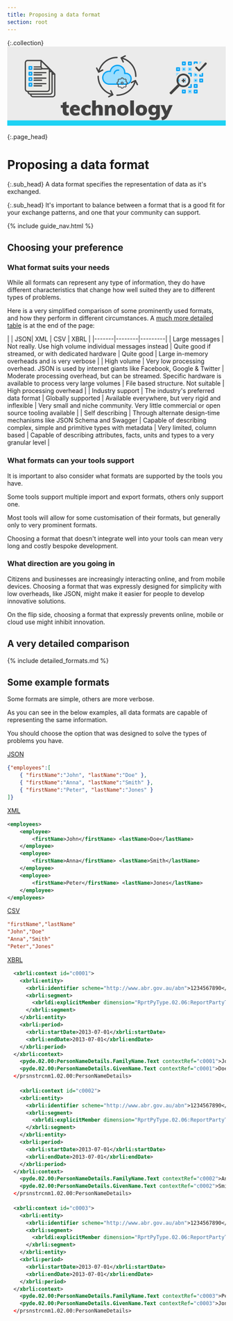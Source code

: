 ```yaml
---
title: Proposing a data format
section: root
---
```


{:.collection}
![Technology](img/technology.svg)


{:.page_head}
# Proposing a data format

{:.sub_head}
A data format specifies the representation of data as it's exchanged.

{:.sub_head}
It's important to balance between a format that is a good fit for your exchange patterns, and one that your community can support.


{% include guide_nav.html %}

## Choosing your preference

### What format suits your needs

While all formats can represent any type of information, they do have different characteristics that change how well suited they are to different types of problems.

Here is a very simplified comparison of some prominently used formats, and how they perform in different circumstances. A [much more detailed table](#detail) is at the end of the page:

| | JSON| XML | CSV | XBRL |
|-------|--------|---------|
| Large messages | Not really. Use high volume individual messages instead | Quite good if streamed, or with dedicated hardware | Quite good | Large in-memory overheads and is very verbose |
| High volume | Very low processing overhead. JSON is used by internet giants like Facebook, Google & Twitter | Moderate processing overhead, but can be streamed. Specific hardware is available to process very large volumes | File based structure. Not suitable | High processing overhead |
| Industry support | The industry's preferred data format | Globally supported | Available everywhere, but very rigid and inflexible | Very small and niche community. Very little commercial or open source tooling available |
| Self describing | Through alternate design-time mechanisms like JSON Schema and Swagger | Capable of describing complex, simple and primitive types with metadata | Very limited, column based | Capable of describing attributes, facts, units and types to a very granular level |


### What formats can your tools support

It is important to also consider what formats are supported by the tools you have.

Some tools support multiple import and export formats, others only support one.

Most tools will allow for some customisation of their formats, but generally only to very prominent formats.

Choosing a format that doesn't integrate well into your tools can mean very long and costly bespoke development.

### What direction are you going in

Citizens and businesses are increasingly interacting online, and from mobile devices. Choosing a format that was expressly designed for simplicity with low overheads, like JSON, might make it easier for people to develop innovative solutions.

On the flip side, choosing a format that expressly prevents online, mobile or cloud use might inhibit innovation.

## A very detailed comparison

{% include detailed_formats.md %}

## Some example formats

Some formats are simple, others are more verbose.

As you can see in the below examples, all data formats are capable of representing the same information.

You should choose the option that was designed to solve the types of problems you have.


[JSON](https://en.wikipedia.org/wiki/JSON)
```json
{"employees":[
    { "firstName":"John", "lastName":"Doe" },
    { "firstName":"Anna", "lastName":"Smith" },
    { "firstName":"Peter", "lastName":"Jones" }
]}
```

[XML](https://en.wikipedia.org/wiki/XML)
```xml
<employees>
    <employee>
        <firstName>John</firstName> <lastName>Doe</lastName>
    </employee>
    <employee>
        <firstName>Anna</firstName> <lastName>Smith</lastName>
    </employee>
    <employee>
        <firstName>Peter</firstName> <lastName>Jones</lastName>
    </employee>
</employees>
```

[CSV](https://en.wikipedia.org/wiki/Comma-separated_values)
```ini
"firstName","lastName"
"John","Doe"
"Anna","Smith"
"Peter","Jones"
```

[XBRL](https://en.wikipedia.org/wiki/XBRL)
```xml
  <xbrli:context id="c0001">
    <xbrli:entity>
      <xbrli:identifier scheme="http://www.abr.gov.au/abn">1234567890</xbrli:identifier>
      <xbrli:segment>
        <xbrldi:explicitMember dimension="RprtPyType.02.06:ReportPartyTypeDimension">RprtPyType.02.06:ReportingParty</xbrldi:explicitMember>
      </xbrli:segment>
    </xbrli:entity>
    <xbrli:period>
      <xbrli:startDate>2013-07-01</xbrli:startDate>
      <xbrli:endDate>2013-07-01</xbrli:endDate>
    </xbrli:period>
  </xbrli:context>
    <pyde.02.00:PersonNameDetails.FamilyName.Text contextRef="c0001">John</pyde.02.00:PersonNameDetails.FamilyName.Text>
    <pyde.02.00:PersonNameDetails.GivenName.Text contextRef="c0001">Doe</pyde.02.00:PersonNameDetails.GivenName.Text>
  </prsnstrcnm1.02.00:PersonNameDetails>

    <xbrli:context id="c0002">
    <xbrli:entity>
      <xbrli:identifier scheme="http://www.abr.gov.au/abn">1234567890</xbrli:identifier>
      <xbrli:segment>
        <xbrldi:explicitMember dimension="RprtPyType.02.06:ReportPartyTypeDimension">RprtPyType.02.06:ReportingParty</xbrldi:explicitMember>
      </xbrli:segment>
    </xbrli:entity>
    <xbrli:period>
      <xbrli:startDate>2013-07-01</xbrli:startDate>
      <xbrli:endDate>2013-07-01</xbrli:endDate>
    </xbrli:period>
  </xbrli:context>
    <pyde.02.00:PersonNameDetails.FamilyName.Text contextRef="c0002">Anna</pyde.02.00:PersonNameDetails.FamilyName.Text>
    <pyde.02.00:PersonNameDetails.GivenName.Text contextRef="c0002">Smith</pyde.02.00:PersonNameDetails.GivenName.Text>
  </prsnstrcnm1.02.00:PersonNameDetails>

  <xbrli:context id="c0003">
    <xbrli:entity>
      <xbrli:identifier scheme="http://www.abr.gov.au/abn">1234567890</xbrli:identifier>
      <xbrli:segment>
        <xbrldi:explicitMember dimension="RprtPyType.02.06:ReportPartyTypeDimension">RprtPyType.02.06:ReportingParty</xbrldi:explicitMember>
      </xbrli:segment>
    </xbrli:entity>
    <xbrli:period>
      <xbrli:startDate>2013-07-01</xbrli:startDate>
      <xbrli:endDate>2013-07-01</xbrli:endDate>
    </xbrli:period>
  </xbrli:context>
    <pyde.02.00:PersonNameDetails.FamilyName.Text contextRef="c0003">Peter</pyde.02.00:PersonNameDetails.FamilyName.Text>
    <pyde.02.00:PersonNameDetails.GivenName.Text contextRef="c0003">Jones</pyde.02.00:PersonNameDetails.GivenName.Text>
  </prsnstrcnm1.02.00:PersonNameDetails>

```
